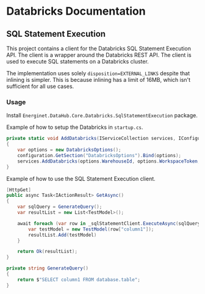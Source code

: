 # Databricks Documentation

## SQL Statement Execution

This project contains a client for the Databricks SQL Statement Execution API. The client is a wrapper around the Databricks REST API. The client is used to execute SQL statements on a Databricks cluster.

The implementation uses solely `disposition=EXTERNAL_LINKS` despite that inlining is simpler. This is because inlining has a limit of 16MB, which isn't sufficient for all use cases.


### Usage

Install `Energinet.DataHub.Core.Databricks.SqlStatementExecution` package.

Example of how to setup the Databricks in `startup.cs`.

```c#
private static void AddDatabricks(IServiceCollection services, IConfiguration configuration)
{   
    var options = new DatabricksOptions();
    configuration.GetSection("DatabricksOptions").Bind(options);
    services.AddDatabricks(options.WarehouseId, options.WorkspaceToken, options.WorkspaceUrl);
}
```

Example of how to use the SQL Statement Execution client.

```c#
[HttpGet]
public async Task<IActionResult> GetAsync()
{
    var sqlQuery = GenerateQuery();
    var resultList = new List<TestModel>();

    await foreach (var row in _sqlStatementClient.ExecuteAsync(sqlQuery)) {
        var testModel = new TestModel(row["column1"]);
        resultList.Add(testModel)
    }

    return Ok(resultList);
}

private string GenerateQuery()
{
    return $"SELECT column1 FROM database.table";
}
```
